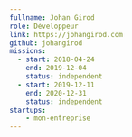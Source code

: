 ```yaml
---
fullname: Johan Girod
role: Développeur
link: https://johangirod.com
github: johangirod
missions:
  - start: 2018-04-24
    end: 2019-12-04
    status: independent
  - start: 2019-12-11
    end: 2020-12-31
    status: independent
startups:
    - mon-entreprise
---
```

